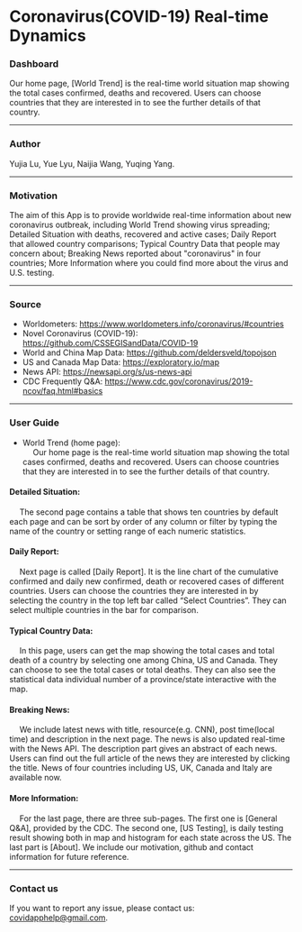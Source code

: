 # Coronavirus(COVID-19) Real-time Dynamics
### Dashboard

Our home page, [World Trend] is the real-time world situation map showing the total cases confirmed, deaths and recovered. Users can choose countries that they are interested in to see the further details of that country. 

***
### Author
Yujia Lu, Yue Lyu, Naijia Wang, Yuqing Yang. 
***
### Motivation
The aim of this App is to provide worldwide real-time information about new coronavirus outbreak, including World Trend showing virus spreading; Detailed Situation with deaths, recovered and active cases; Daily Report that allowed country comparisons; Typical Country Data that people may concern about; Breaking News reported about "coronavirus" in four countries; More Information where you could find more about the virus and U.S. testing.  
***
### Source
- Worldometers: https://www.worldometers.info/coronavirus/#countries
- Novel Coronavirus (COVID-19): https://github.com/CSSEGISandData/COVID-19
- World and China Map Data: https://github.com/deldersveld/topojson
- US and Canada Map Data: https://exploratory.io/map
- News API: https://newsapi.org/s/us-news-api
- CDC Frequently Q&A: https://www.cdc.gov/coronavirus/2019-ncov/faq.html#basics
***
### User Guide
* World Trend (home page):  
&emsp; Our home page is the real-time world situation map showing the total cases confirmed, deaths and recovered. Users can choose countries that they are interested in to see the further details of that country.  

#### Detailed Situation: 
&emsp; The second page contains a table that shows ten countries by default each page and can be sort by order of any column or filter by typing the name of the country or setting range of each numeric statistics.  

#### Daily Report:
&emsp; Next page is called [Daily Report]. It is the line chart of the cumulative confirmed and daily new confirmed, death or recovered cases of different countries. Users can choose the countries they are interested in by selecting the country in the top left bar called “Select Countries”. They can select multiple countries in the bar for comparison.  

#### Typical Country Data: 
&emsp; In this page, users can get the map showing the total cases and total death of a country by selecting one among China, US and Canada. They can choose to see the total cases or total deaths. They can also see the statistical data individual number of a province/state interactive with the map.  

#### Breaking News:
&emsp; We include latest news with title, resource(e.g. CNN), post time(local time) and description in the next page. The news is also updated real-time with the News API. The description part gives an abstract of each news. Users can find out the full article of the news they are interested by clicking the title. News of four countries including US, UK, Canada and Italy are available now.

#### More Information: 
&emsp; For the last page, there are three sub-pages. The first one is [General Q&A], provided by the CDC. The second one, [US Testing], is daily testing result showing both in map and histogram for each state across the US. The last part is [About]. We include our motivation, github and contact information for future reference.
***
### Contact us
If you want to report any issue, please contact us: covidapphelp@gmail.com.
